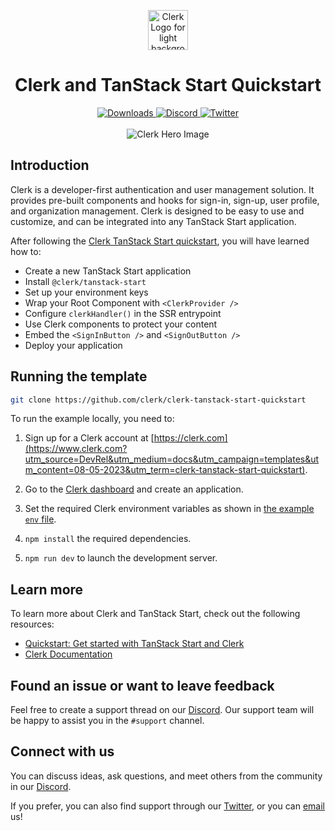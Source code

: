 <p align="center">
  <a href="https://clerk.com?utm_source=DevRel&utm_medium=docs&utm_campaign=templates&utm_content=08-05-2023&utm_term=clerk-tanstack-start-quickstart" target="_blank" rel="noopener noreferrer">
    <picture>
      <source media="(prefers-color-scheme: dark)" srcset="./public/light-logo.png">
      <img alt="Clerk Logo for light background" src="./public/dark-logo.png" height="64">
    </picture>
  </a>
  <br />
</p>
<div align="center">
  <h1>
    Clerk and TanStack Start Quickstart
  </h1>
  <a href="https://www.npmjs.com/package/@clerk/clerk-react">
    <img alt="Downloads" src="https://img.shields.io/npm/dm/@clerk/clerk-react" />
  </a>
  <a href="https://discord.com/invite/b5rXHjAg7A">
    <img alt="Discord" src="https://img.shields.io/discord/856971667393609759?color=7389D8&label&logo=discord&logoColor=ffffff" />
  </a>
  <a href="https://twitter.com/clerkdev">
    <img alt="Twitter" src="https://img.shields.io/twitter/url.svg?label=%40clerkdev&style=social&url=https%3A%2F%2Ftwitter.com%2Fclerkdev" />
  </a>
  <br />
  <br />
  <img alt="Clerk Hero Image" src="./public/hero.png">
</div>

## Introduction

Clerk is a developer-first authentication and user management solution. It provides pre-built components and hooks for sign-in, sign-up, user profile, and organization management. Clerk is designed to be easy to use and customize, and can be integrated into any TanStack Start application.

After following the [Clerk TanStack Start quickstart](https://clerk.com/docs/quickstarts/tanstack-start?utm_source=DevRel&utm_medium=docs&utm_campaign=templates&utm_content=08-05-2023&utm_term=clerk-tanstack-start-quickstart), you will have learned how to:

- Create a new TanStack Start application
- Install `@clerk/tanstack-start`
- Set up your environment keys
- Wrap your Root Component with `<ClerkProvider />`
- Configure `clerkHandler()` in the SSR entrypoint
- Use Clerk components to protect your content
- Embed the `<SignInButton />` and `<SignOutButton />`
- Deploy your application

## Running the template

```bash
git clone https://github.com/clerk/clerk-tanstack-start-quickstart
```

To run the example locally, you need to:

1. Sign up for a Clerk account at [https://clerk.com](https://www.clerk.com?utm_source=DevRel&utm_medium=docs&utm_campaign=templates&utm_content=08-05-2023&utm_term=clerk-tanstack-start-quickstart).

2. Go to the [Clerk dashboard](https://dashboard.clerk.com) and create an application.

3. Set the required Clerk environment variables as shown in [the example `env` file](./.env.example).

4. `npm install` the required dependencies.

5. `npm run dev` to launch the development server.

## Learn more

To learn more about Clerk and TanStack Start, check out the following resources:

- [Quickstart: Get started with TanStack Start and Clerk](https://clerk.com/docs/quickstarts/tanstack-start?utm_source=DevRel&utm_medium=docs&utm_campaign=templates&utm_content=08-05-2023&utm_term=clerk-tanstack-start-quickstart)
- [Clerk Documentation](https://clerk.com/docs?utm_source=DevRel&utm_medium=docs&utm_campaign=templates&utm_content=08-05-2023&utm_term=clerk-tanstack-start-quickstart)

## Found an issue or want to leave feedback

Feel free to create a support thread on our [Discord](https://clerk.com/discord). Our support team will be happy to assist you in the `#support` channel.

## Connect with us

You can discuss ideas, ask questions, and meet others from the community in our [Discord](https://discord.com/invite/b5rXHjAg7A).

If you prefer, you can also find support through our [Twitter](https://twitter.com/ClerkDev), or you can [email](mailto:support@clerk.dev) us!

